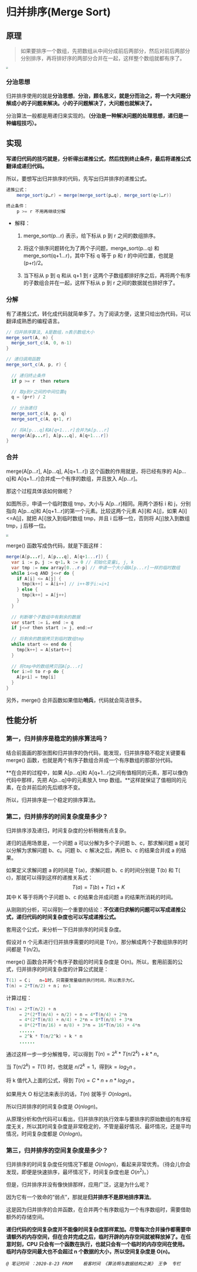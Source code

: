 # 归并排序(Merge Sort)

## 原理

> 如果要排序一个数组，先把数组从中间分成前后两部分，然后对前后两部分分别排序，再将排好序的两部分合并在一起，这样整个数组就都有序了。

<img src="E:/Document/GitHub/Algorithm/Resources/18.jpg" style="zoom:30%;" />

### 分治思想

归并排序使用的就是**分治思想**。**分治，顾名思义，就是分而治之，将一个大问题分解成小的子问题来解决。小的子问题解决了，大问题也就解决了。**

分治算法一般都是用递归来实现的。**（分治是一种解决问题的处理思想，递归是一种编程技巧）。**

## 实现

**写递归代码的技巧就是，分析得出递推公式，然后找到终止条件，最后将递推公式翻译成递归代码。**

所以，要想写出归并排序的代码，先写出归并排序的递推公式。

```java
递推公式：
	merge_sort(p…r) = merge(merge_sort(p…q), merge_sort(q+1…r))

终止条件：
	p >= r 不用再继续分解
```

- 解释：

  1. merge_sort(p…r) 表示，给下标从 p 到 r 之间的数组排序。

  2. 将这个排序问题转化为了两个子问题，merge_sort(p…q) 和 merge_sort(q+1…r)，其中下标 q 等于 p 和 r 的中间位置，也就是 (p+r)/2。

  3. 当下标从 p 到 q 和从 q+1 到 r 这两个子数组都排好序之后，再将两个有序的子数组合并在一起，这样下标从 p 到 r 之间的数据就也排好序了。

### 分解

有了递推公式，转化成代码就简单多了。为了阅读方便，这里只给出伪代码，可以翻译成熟悉的编程语言。

```java
// 归并排序算法, A是数组，n表示数组大小
merge_sort(A, n) {
  merge_sort_c(A, 0, n-1)
}

// 递归调用函数
merge_sort_c(A, p, r) {
    
  // 递归终止条件
  if p >= r  then return

  // 取p到r之间的中间位置q
  q = (p+r) / 2
      
  // 分治递归
  merge_sort_c(A, p, q)
  merge_sort_c(A, q+1, r)
 
  // 将A[p...q]和A[q+1...r]合并为A[p...r]
  merge(A[p...r], A[p...q], A[q+1...r])
}
```

### 合并

merge(A[p…r], A[p…q], A[q+1…r]) 这个函数的作用就是，将已经有序的 A[p…q]和 A[q+1…r]合并成一个有序的数组，并且放入 A[p…r]。

那这个过程具体该如何做呢？

如图所示，申请一个临时数组 tmp，大小与 A[p…r]相同。用两个游标 i 和 j，分别指向 A[p…q]和 A[q+1…r]的第一个元素。比较这两个元素 A[i]和 A[j]，如果 A[i]<=A[j]，就把 A[i]放入到临时数组 tmp，并且 i 后移一位，否则将 A[j]放入到数组 tmp，j 后移一位。

<img src="../Resources/19.jpg" style="zoom:40%;" />

merge() 函数写成伪代码，就是下面这样：

```java
merge(A[p...r], A[p...q], A[q+1...r]) {
  var i := p，j := q+1，k := 0 // 初始化变量i, j, k
  var tmp := new array[0...r-p] // 申请一个大小跟A[p...r]一样的临时数组
  while i<=q AND j<=r do {
    if A[i] <= A[j] {
      tmp[k++] = A[i++] // i++等于i:=i+1
    } else {
      tmp[k++] = A[j++]
    }
  }
  
  // 判断哪个子数组中有剩余的数据
  var start := i，end := q
  if j<=r then start := j, end:=r
  
  // 将剩余的数据拷贝到临时数组tmp
  while start <= end do {
    tmp[k++] = A[start++]
  }
  
  // 将tmp中的数组拷贝回A[p...r]
  for i:=0 to r-p do {
    A[p+i] = tmp[i]
  }
}
```

另外，merge() 合并函数如果借助**哨兵**，代码就会简洁很多。

## 性能分析

### 第一，归并排序是稳定的排序算法吗？

结合前面画的那张图和归并排序的伪代码，能发现，归并排序稳不稳定关键要看 merge() 函数，也就是两个有序子数组合并成一个有序数组的那部分代码。

**在合并的过程中，如果 A[p…q]和 A[q+1…r]之间有值相同的元素，那可以像伪代码中那样，先把 A[p…q]中的元素放入 tmp 数组。**这样就保证了值相同的元素，在合并前后的先后顺序不变。

所以，归并排序是一个稳定的排序算法。

### 第二，归并排序的时间复杂度是多少？

归并排序涉及递归，时间复杂度的分析稍微有点复杂。

递归的适用场景是，一个问题 a 可以分解为多个子问题 b、c，那求解问题 a 就可以分解为求解问题 b、c。问题 b、c 解决之后，再把 b、c 的结果合并成 a 的结果。

如果定义求解问题 a 的时间是 T(a)，求解问题 b、c 的时间分别是 T(b) 和 T( c)，那就可以得到这样的递推关系式：
$$
T(a) = T(b) + T(c) + K​
$$
其中 K 等于将两个子问题 b、c 的结果合并成问题 a 的结果所消耗的时间。

从刚刚的分析，可以得到一个重要的结论：**不仅递归求解的问题可以写成递推公式，递归代码的时间复杂度也可以写成递推公式。**

套用这个公式，来分析一下归并排序的时间复杂度。

假设对 n 个元素进行归并排序需要的时间是 T(n)，那分解成两个子数组排序的时间都是 T(n/2)。

merge() 函数合并两个有序子数组的时间复杂度是 O(n)。所以，套用前面的公式，归并排序的时间复杂度的计算公式就是：

```java
T(1) = C；   n=1时，只需要常量级的执行时间，所以表示为C。
T(n) = 2*T(n/2) + n； n>1
```

计算过程：

```java
T(n) = 2*T(n/2) + n
     = 2*(2*T(n/4) + n/2) + n = 4*T(n/4) + 2*n
     = 4*(2*T(n/8) + n/4) + 2*n = 8*T(n/8) + 3*n
     = 8*(2*T(n/16) + n/8) + 3*n = 16*T(n/16) + 4*n
     ......
     = 2^k * T(n/2^k) + k * n
     ......
```

通过这样一步一步分解推导，可以得到 $T(n) = 2^k*T(n/2^k)+k*n$。

当 $T(n/2^k)=T(1)$ 时，也就是 $n/2^k=1$，得到$k=log_2n$ 。

将 k 值代入上面的公式，得到 $T(n)=C*n+n*log_2n$ 。

如果用大 O 标记法来表示的话，$T(n)$ 就等于 $O(nlogn)$。

所以归并排序的时间复杂度是 $O(nlogn)$。



从原理分析和伪代码可以看出，归并排序的执行效率与要排序的原始数组的有序程度无关，所以其时间复杂度是非常稳定的，不管是最好情况、最坏情况，还是平均情况，时间复杂度都是 $O(nlogn)$。

### 第三，归并排序的空间复杂度是多少？

归并排序的时间复杂度任何情况下都是 $O(nlogn)$，看起来非常优秀。（待会儿你会发现，即便是快速排序，最坏情况下，时间复杂度也是 $O(n^2)$。）

但是，归并排序并没有像快排那样，应用广泛，这是为什么呢？

因为它有一个致命的“弱点”，那就是**归并排序不是原地排序算法**。

这是因为归并排序的合并函数，在合并两个有序数组为一个有序数组时，需要借助额外的存储空间。

**递归代码的空间复杂度并不能像时间复杂度那样累加。尽管每次合并操作都需要申请额外的内存空间，但在合并完成之后，临时开辟的内存空间就被释放掉了。在任意时刻，CPU 只会有一个函数在执行，也就只会有一个临时的内存空间在使用。临时内存空间最大也不会超过 n 个数据的大小，所以空间复杂度是 O(n)。**

*`@ 笔记时间 ：2020-8-23	FROM	极客时间 《算法啊与数据结构之美》 王争  专栏`* 